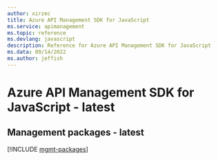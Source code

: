 ```yaml
---
author: xirzec
title: Azure API Management SDK for JavaScript
ms.service: apimanagement
ms.topic: reference
ms.devlang: javascript
description: Reference for Azure API Management SDK for JavaScript
ms.data: 09/14/2022
ms.author: jeffish
---
```

# Azure API Management SDK for JavaScript - latest

## Management packages - latest
[!INCLUDE [mgmt-packages](api-management-mgmt-index.md)]